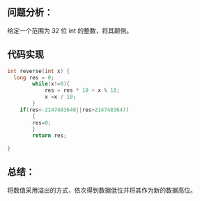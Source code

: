 ## 问题分析： 
给定一个范围为 32 位 int 的整数，将其颠倒。


## 代码实现
```c
int reverse(int x) {
  long res = 0;
        while(x!=0){
            res = res * 10 + x % 10;
            x =x / 10;
        }
    if(res<-2147483648||res>2147483647)
        {
        res=0;
        }
        return res;
    
}
```
## 总结：

将数值采用溢出的方式，依次得到数据低位并将其作为新的数据高位。
